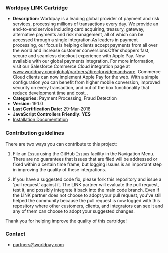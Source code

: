 
### Worldpay LINK Cartridge ###

* **Description:** Worldpay is a leading global provider of payment and risk services, processing millions of transactions every day. We provide an end-to-end service including card acquiring, treasury, gateway, alternative payments and risk management, all of which can be accessed through a single integration.As leaders in payment processing, our focus is helping clients accept payments from all over the world and increase customer conversions.Offer shoppers fast, secure and seamless checkout experience with Apple Pay. Now available with our global payments integration. For more information, visit our Salesforce Commerce Cloud integration page at www.worldpay.com/global/partners/directory/demandware. Commerce Cloud clients can now implement Apple Pay for the web. With a simple configuration you can benefit from higher mobile conversion, improved security on every transaction, and out of the box functionality that reduce development time and cost.  .
* **Categories:** Payment Processing, Fraud Detection
* **Version:** 19.1.0
* **Last Certification Date:** 29-Mar-2018
* **JavaScript Controllers Friendly:** **YES**
* [Installation Documentation](https://github.com/SalesforceCommerceCloud/link_worldpay/blob/master/documentation/Worldpay_integration_guide_doc-V_19_1_0.docx)

### Contribution guidelines ###
There are two ways you can contribute to this project:

1. File an `Issue` using the GitHub `Issues` facility in the Navigation Menu.  There are no guarantees that issues that are filed will be addressed or fixed within a certain time frame, but logging issues is an important step in improving the quality of these integrations.

2. If you have a suggested code fix, please fork this repository and issue a 'pull request' against it.  The LINK partner will evaluate the pull request, test it, and possibly integrate it back into the main code branch.  Even if the LINK partner does not choose to adopt your pull request, you've still helped the community because the pull request is now logged with this repository where other customers, clients, and integrators can see it and any of them can choose to adopt your suggested changes.

Thank you for helping improve the quality of this cartridge!

### Contact ###

* <partners@worldpay.com>
